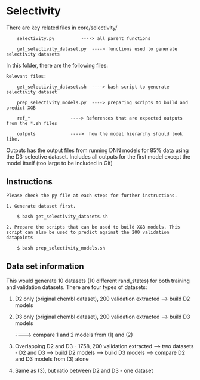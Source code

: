 # Selectivity

There are key related files in core/selectivity/

		selectivity.py 			----> all parent functions

		get_selectivity_dataset.py	----> functions used to generate selectivity datasets


In this folder, there are the following files:

	Relevant files:

		get_selectivity_dataset.sh 	----> bash script to generate selectivity dataset 
  
 		prep_selectivity_models.py	----> preparing scripts to build and predict XGB 

 		ref_* 				----> References that are expected outputs from the *.sh files
   
		outputs   			---->  how the model hierarchy should look like. 
  
  Outputs has the output files from running DNN models for 85% data using the D3-selective dataset. Includes all outputs for the first model except the model itself (too large to be included in Git)




## Instructions

	Please check the py file at each steps for further instructions.

	1. Generate dataset first.

		$ bash get_selectivity_datasets.sh
	
	2. Prepare the scripts that can be used to build XGB models. This script can also be used to predict against the 200 validation datapoints

		$ bash prep_selectivity_models.sh


## Data set information

This would generate 10 datasets (10 different rand_states) for both training and validation datasets.
There are four types of datasets:

1) D2 only (original chembl dataset), 200 validation extracted
        --> build D2 models

2) D3 only (original chembl dataset), 200 validation extracted
        --> build D3 models

	----> compare 1 and 2 models from (1) and (2)


3) Overlapping D2 and D3 - 1758, 200 validation extracted --> two datasets - D2 and D3
        --> build D2 models
        --> build D3 models
--> compare D2 and D3 models from (3) alone

4) Same as (3), but ratio between D2 and D3 - one dataset
